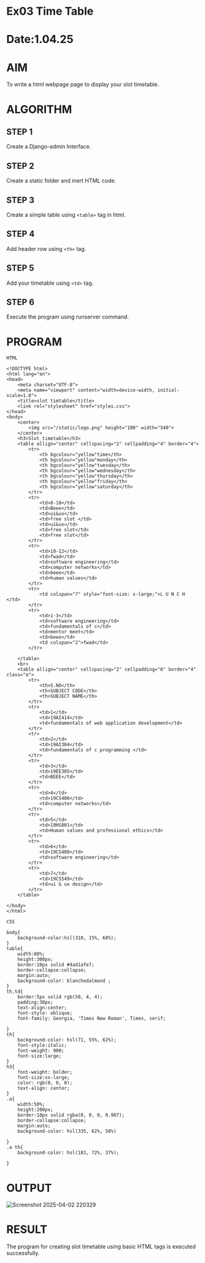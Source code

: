# Ex03 Time Table
# Date:1.04.25
# AIM
To write a html webpage page to display your slot timetable.

# ALGORITHM
## STEP 1
Create a Django-admin Interface.

## STEP 2
Create a static folder and inert HTML code.

## STEP 3
Create a simple table using `<table>` tag in html.

## STEP 4
Add header row using `<th>` tag.

## STEP 5
Add your timetable using `<td>` tag.

## STEP 6
Execute the program using runserver command.

# PROGRAM
```
HTML

<!DOCTYPE html>
<html lang="en">
<head>
    <meta charset="UTF-8">
    <meta name="viewport" content="width=device-width, initial-scale=1.0">
    <title>slot timtable</title>
    <link rel="stylesheet" href="styles.css">
</head>
<body>
    <center>
        <img src="/static/logo.png" height="100" width="540">
    </center>
    <h3>Slot timetable</h3>
    <table allign="center" cellspacing="2" cellpadding="4" border="4"> 
        <tr>
            <th bgcolour="yellow"time</th>
            <th bgcolour="yellow"monday</th>
            <th bgcolour="yellow"tuesday</th>
            <th bgcolour="yellow"wednesday</th>
            <th bgcolour="yellow"thursday</th>
            <th bgcolour="yellow"friday</th>
            <th bgcolour="yellow"saturday</th>
        </tr>
        <tr>
            <td>8-10</td>
            <td>Beee</td>
            <td>ui&ux</td>
            <td>free slot </td>
            <td>ui&ux</td>
            <td>free slot</td>
            <td>free slot</td>
        </tr>
        <tr> 
            <td>10-12</td>
            <td>fwad</td>
            <td>software engineering</td>
            <td>computer networks</td>
            <td>beee</td>
            <td>human values</td>
        </tr>
        <tr>
            <td colspan="7" style="font-size: x-large;">L U N C H </td>
        </tr>
        <tr>
            <td>1-3</td>
            <td>software engineering</td>
            <td>fundamentals of c</td>
            <td>mentor meet</td>
            <td>beee</td>
            <td colspan="2">fwad</td>
        </tr>

    </table>
    <br>
    <table allign="center" cellspacing="2" cellpadding="6" border="4" class="a">
        <tr>
            <th>S.NO</th>
            <th>SUBJECT CODE</th>
            <th>SUBJECT NAME</th>
        </tr>
        <tr> 
            <td>1</td>
            <td>19AI414</td>
            <td>fundamentals of web application development</td>
        </tr>
        <tr>
            <td>2</td>
            <td>19AI304</td>
            <td>fundamentals of c programming </td>
        </tr>
        <tr>
            <td>3</td>
            <td>19EE305</td>
            <td>BEEE</td>
        </tr>
        <tr>
            <td>4</td>
            <td>19CS406</td>
            <td>computer networks</td>
        </tr>
        <tr>
            <td>5</td>
            <td>19HS801</td>
            <td>Human values and professional ethics</td>
        </tr>
        <tr>
            <td>6</td>
            <td>19CS408</td>
            <td>software engineering</td>
        </tr>
        <tr>
            <td>7</td>
            <td>19CS549</td>
            <td>ui & ux design</td>
        </tr>
    </table>
    
</body>
</html>

CSS

body{
    background-color:hsl(310, 15%, 68%);
}
table{
    width:80%;
    height:300px;
    border:10px solid #4ad1afe7;
    border-collapse:collapse;
    margin:auto;
    background-color: blanchedalmond ;
}
th,td{
    border:5px solid rgb(50, 4, 4);
    padding:30px;
    text-align:center;
    font-style: oblique;
    font-family: Georgia, 'Times New Roman', Times, serif;

}
th{
    background-color: hsl(71, 55%, 62%);
    font-style:italic;
    font-weight: 900;
    font-size:large;
}
h3{
    font-weight: bolder;
    font-size:xx-large;
    color: rgb(0, 0, 0);
    text-align: center;
}
.a{
    width:50%;
    height:200px;
    border:10px solid rgba(0, 0, 0, 0.907);
    border-collapse:collapse;
    margin:auto;
    background-color: hsl(335, 62%, 56%)

}
.a th{
    background-color: hsl(183, 72%, 37%);

}
```
# OUTPUT
![Screenshot 2025-04-02 220329](https://github.com/user-attachments/assets/7e0f8af9-94a3-4b43-b32b-a7e4a57b0743)

# RESULT
The program for creating slot timetable using basic HTML tags is executed successfully.
